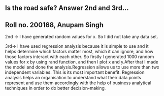 
## Is the road safe? Answer 2nd and 3rd...
## Roll no. 200168, Anupam Singh
2nd -> I have generated random values for x. So I
did not take any data set.

3rd-> I have used regression analysis because it is simple to use and 
it helps determine which factors matter most, which it can ignore, and
 how those factors interact with each other.
 So firstly I generated 1000 random values for x by using rand
 function, and then I plot x and y.After that I made the model
 and done the analysis.Regression allows us to use more than two
  independent variables. This is its most important benefit.
  Regression analysis helps an organisation to understand what 
  their data points represent and use them accordingly with the
   help of business analytical techniques in order to do better
 decision-making.
